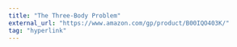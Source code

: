 ```yaml
---
title: "The Three-Body Problem"
external_url: "https://www.amazon.com/gp/product/B00IQO403K/"
tag: "hyperlink"
---
```

